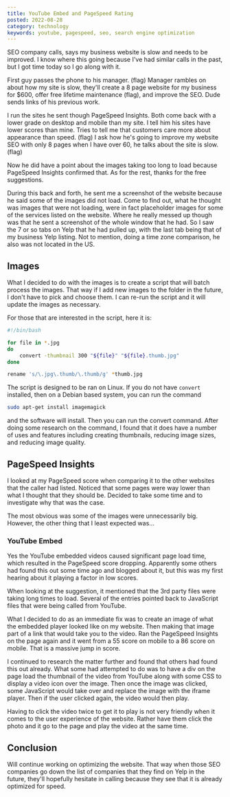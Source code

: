 ```yaml
---
title: YouTube Embed and PageSpeed Rating
posted: 2022-08-28
category: technology
keywords: youtube, pagespeed, seo, search engine optimization
---
```


SEO company calls, says my business website is slow and needs to be improved. I know where this going because
I've had similar calls in the past, but I got time today so I go along with it. 

First guy passes the phone to his manager. (flag) Manager rambles on about how my site is slow, they'll create
a 8 page website for my business for $600, offer free lifetime maintenance (flag), and improve the SEO. Dude
sends links of his previous work. 

I run the sites he sent though PageSpeed Insights. Both come back with a lower grade on desktop and mobile
than my site. I tell him his sites have lower scores than mine. Tries to tell me that customers care more
about appearance than speed.  (flag) I ask how he's going to improve my website SEO with only 8 pages when
I have over 60, he talks about the site is slow. (flag)

Now he did have a point about the images taking too long to load because PageSpeed Insights confirmed that.
As for the rest, thanks for the free suggestions.

During this back and forth, he sent me a screenshot of the website because he said some of the images 
did not load. Come to find out, what he thought was images that were not loading, were in fact placeholder 
images for some of the services listed on the website. Where he really messed up though was that he 
sent a screenshot of the whole window that he had. So I saw the 7 or so tabs on Yelp that he had pulled 
up, with the last tab being that of my business Yelp listing. Not to mention, doing a time zone comparison, 
he also was not located in the US. 

## Images

What I decided to do with the images is to create a script that will batch process the images. That way if I 
add new images to the folder in the future, I don't have to pick and choose them. I can re-run the script and 
it will update the images as necessary. 

For those that are interested in the script, here it is: 

```sh
#!/bin/bash

for file in *.jpg
do
    convert -thumbnail 300 "${file}" "${file}.thumb.jpg"
done 

rename 's/\.jpg\.thumb/\.thumb/g' *thumb.jpg 
```

The script is designed to be ran on Linux. If you do not have ```convert``` installed, then on a Debian based 
system, you can run the command 

```sh
sudo apt-get install imagemagick
```

and the software will install. Then you can run the convert command. After doing some research on the command, 
I found that it does have a number of uses and features including creating thumbnails, reducing image sizes, 
and reducing image quality. 

## PageSpeed Insights

I looked at my PageSpeed score when comparing it to the other websites that the caller had listed. Noticed that 
some pages were way lower than what I thought that they should be. Decided to take some time and to investigate 
why that was the case. 

The most obvious was some of the images were unnecessarily big. However, the other thing that I least expected
was... 

### YouTube Embed

Yes the YouTube embedded videos caused significant page load time, which resulted in the PageSpeed score dropping. 
Apparently some others had found this out some time ago and blogged about it, but this was my first hearing 
about it playing a factor in low scores.

When looking at the suggestion, it mentioned that the 3rd party files were taking long times to load. Several of 
the entries pointed back to JavaScript files that were being called from YouTube. 

What I decided to do as an immediate fix was to create an image of what the embedded player looked like on
my website. Then making that image part of a link that would take you to the video. Ran the PageSpeed Insights 
on the page again and it went from a 55 score on mobile to a 86 score on mobile. That is a massive jump in score. 

I continued to research 
the matter further and found that others had found this out already. What some had attempted to do was to have a
div on the page load the thumbnail of the video from YouTube along with some CSS to display a video icon over the 
image. Then once the image was clicked, some JavaScript would take over and replace the image with the iframe 
player. Then if the user clicked again, the video would then play. 

Having to click the video twice to get it to play is not very friendly when it comes to the user experience of 
the website. Rather have them click the photo and it go to the page and play the video at the same time.

## Conclusion

Will continue working on optimizing the website. That way when those SEO companies go down the list of companies
that they find on Yelp in the future,
they'll hopefully hesitate in calling because they see that it is already optimized 
for speed. 
